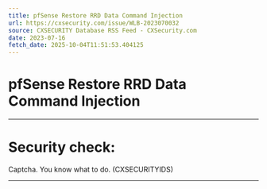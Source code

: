 ```yaml
---
title: pfSense Restore RRD Data Command Injection
url: https://cxsecurity.com/issue/WLB-2023070032
source: CXSECURITY Database RSS Feed - CXSecurity.com
date: 2023-07-16
fetch_date: 2025-10-04T11:51:53.404125
---
```


# pfSense Restore RRD Data Command Injection

---

# Security check:

Captcha. You know what to do. (CXSECURITYIDS)

---